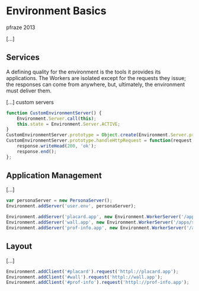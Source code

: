 Environment Basics
==================

pfraze 2013

[...]

## Services

A defining quality for the environment is the tools it provides its applications. The Workers are isolated except for the requests they issue; the responses can come from anywhere, but, ultimately, the environment must deliver them.

[...] custom servers

```javascript
function CustomEnvironmentServer() {
	Environment.Server.call(this);
	this.state = Environment.Server.ACTIVE;
}
CustomEnvironmentServer.prototype = Object.create(Environment.Server.prototype);
CustomEnvironmentServer.prototype.handleHttpRequest = function(request, response) {
	response.writeHead(200, 'ok');
	response.end();
};
```


## Application Management

[...]

```javascript
var personaServer = new PersonaServer();
Environment.addServer('user.env', personaServer);

Environment.addServer('placard.app', new Environment.WorkerServer('/apps/social/placard.js', { dataSource:'httpl://fixtures.env/profiles/lorem.ipsum' }));
Environment.addServer('wall.app', new Environment.WorkerServer('/apps/social/wall.js', { dataSource:'httpl://fixtures.env/posts', userSource:'httpl://user.env' }));
Environment.addServer('prof-info.app', new Environment.WorkerServer('/apps/social/prof-info.js', { dataSource:'httpl://fixtures.env/profiles/lorem.ipsum' }));
```


## Layout

[...]

```javascript
Environment.addClient('#placard').request('httpl://placard.app');
Environment.addClient('#wall').request('httpl://wall.app');
Environment.addClient('#prof-info').request('httpl://prof-info.app');
```
